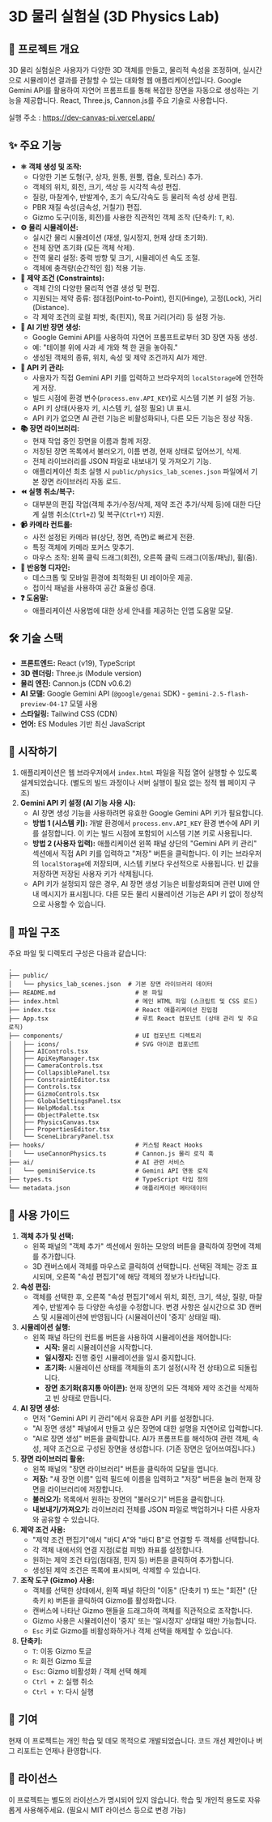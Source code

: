 # 3D 물리 실험실 (3D Physics Lab)

## 🌟 프로젝트 개요

3D 물리 실험실은 사용자가 다양한 3D 객체를 만들고, 물리적 속성을 조정하며, 실시간으로 시뮬레이션 결과를 관찰할 수 있는 대화형 웹 애플리케이션입니다. Google Gemini API를 활용하여 자연어 프롬프트를 통해 복잡한 장면을 자동으로 생성하는 기능을 제공합니다. React, Three.js, Cannon.js를 주요 기술로 사용합니다.

실행 주소 : https://dev-canvas-pi.vercel.app/

## ✨ 주요 기능

-   **⚛️ 객체 생성 및 조작:**
    -   다양한 기본 도형(구, 상자, 원통, 원뿔, 캡슐, 토러스) 추가.
    -   객체의 위치, 회전, 크기, 색상 등 시각적 속성 편집.
    -   질량, 마찰계수, 반발계수, 초기 속도/각속도 등 물리적 속성 상세 편집.
    -   PBR 재질 속성(금속성, 거칠기) 편집.
    -   Gizmo 도구(이동, 회전)를 사용한 직관적인 객체 조작 (단축키: `T`, `R`).
-   **⚙️ 물리 시뮬레이션:**
    -   실시간 물리 시뮬레이션 (재생, 일시정지, 현재 상태 초기화).
    -   전체 장면 초기화 (모든 객체 삭제).
    -   전역 물리 설정: 중력 방향 및 크기, 시뮬레이션 속도 조절.
    -   객체에 충격량(순간적인 힘) 적용 기능.
-   **🔗 제약 조건 (Constraints):**
    -   객체 간의 다양한 물리적 연결 생성 및 편집.
    -   지원되는 제약 종류: 점대점(Point-to-Point), 힌지(Hinge), 고정(Lock), 거리(Distance).
    -   각 제약 조건의 로컬 피벗, 축(힌지), 목표 거리(거리) 등 설정 가능.
-   **🧠 AI 기반 장면 생성:**
    -   Google Gemini API를 사용하여 자연어 프롬프트로부터 3D 장면 자동 생성.
    -   예: "테이블 위에 사과 세 개와 책 한 권을 놓아줘."
    -   생성된 객체의 종류, 위치, 속성 및 제약 조건까지 AI가 제안.
-   **🔑 API 키 관리:**
    -   사용자가 직접 Gemini API 키를 입력하고 브라우저의 `localStorage`에 안전하게 저장.
    -   빌드 시점에 환경 변수(`process.env.API_KEY`)로 시스템 기본 키 설정 가능.
    -   API 키 상태(사용자 키, 시스템 키, 설정 필요) UI 표시.
    -   API 키가 없으면 AI 관련 기능은 비활성화되나, 다른 모든 기능은 정상 작동.
-   **📚 장면 라이브러리:**
    -   현재 작업 중인 장면을 이름과 함께 저장.
    -   저장된 장면 목록에서 불러오기, 이름 변경, 현재 상태로 덮어쓰기, 삭제.
    -   전체 라이브러리를 JSON 파일로 내보내기 및 가져오기 기능.
    -   애플리케이션 최초 실행 시 `public/physics_lab_scenes.json` 파일에서 기본 장면 라이브러리 자동 로드.
-   **⏪ 실행 취소/복구:**
    -   대부분의 편집 작업(객체 추가/수정/삭제, 제약 조건 추가/삭제 등)에 대한 다단계 실행 취소(`Ctrl+Z`) 및 복구(`Ctrl+Y`) 지원.
-   **📹 카메라 컨트롤:**
    -   사전 설정된 카메라 뷰(상단, 정면, 측면)로 빠르게 전환.
    -   특정 객체에 카메라 포커스 맞추기.
    -   마우스 조작: 왼쪽 클릭 드래그(회전), 오른쪽 클릭 드래그(이동/패닝), 휠(줌).
-   **📱 반응형 디자인:**
    -   데스크톱 및 모바일 환경에 최적화된 UI 레이아웃 제공.
    -   접이식 패널을 사용하여 공간 효율성 증대.
-   **❓ 도움말:**
    -   애플리케이션 사용법에 대한 상세 안내를 제공하는 인앱 도움말 모달.

## 🛠️ 기술 스택

-   **프론트엔드:** React (v19), TypeScript
-   **3D 렌더링:** Three.js (Module version)
-   **물리 엔진:** Cannon.js (CDN v0.6.2)
-   **AI 모델:** Google Gemini API (`@google/genai` SDK) - `gemini-2.5-flash-preview-04-17` 모델 사용
-   **스타일링:** Tailwind CSS (CDN)
-   **언어:** ES Modules 기반 최신 JavaScript

## 🚀 시작하기

1.  애플리케이션은 웹 브라우저에서 `index.html` 파일을 직접 열어 실행할 수 있도록 설계되었습니다. (별도의 빌드 과정이나 서버 실행이 필요 없는 정적 웹 페이지 구조)
2.  **Gemini API 키 설정 (AI 기능 사용 시):**
    -   AI 장면 생성 기능을 사용하려면 유효한 Google Gemini API 키가 필요합니다.
    -   **방법 1 (시스템 키):** 개발 환경에서 `process.env.API_KEY` 환경 변수에 API 키를 설정합니다. 이 키는 빌드 시점에 포함되어 시스템 기본 키로 사용됩니다.
    -   **방법 2 (사용자 입력):** 애플리케이션 왼쪽 패널 상단의 "Gemini API 키 관리" 섹션에서 직접 API 키를 입력하고 "저장" 버튼을 클릭합니다. 이 키는 브라우저의 `localStorage`에 저장되며, 시스템 키보다 우선적으로 사용됩니다. 빈 값을 저장하면 저장된 사용자 키가 삭제됩니다.
    -   API 키가 설정되지 않은 경우, AI 장면 생성 기능은 비활성화되며 관련 UI에 안내 메시지가 표시됩니다. 다른 모든 물리 시뮬레이션 기능은 API 키 없이 정상적으로 사용할 수 있습니다.

## 📁 파일 구조

주요 파일 및 디렉토리 구성은 다음과 같습니다:

```
.
├── public/
│   └── physics_lab_scenes.json  # 기본 장면 라이브러리 데이터
├── README.md                      # 본 파일
├── index.html                     # 메인 HTML 파일 (스크립트 및 CSS 로드)
├── index.tsx                      # React 애플리케이션 진입점
├── App.tsx                        # 루트 React 컴포넌트 (상태 관리 및 주요 로직)
├── components/                    # UI 컴포넌트 디렉토리
│   ├── icons/                     # SVG 아이콘 컴포넌트
│   ├── AIControls.tsx
│   ├── ApiKeyManager.tsx
│   ├── CameraControls.tsx
│   ├── CollapsiblePanel.tsx
│   ├── ConstraintEditor.tsx
│   ├── Controls.tsx
│   ├── GizmoControls.tsx
│   ├── GlobalSettingsPanel.tsx
│   ├── HelpModal.tsx
│   ├── ObjectPalette.tsx
│   ├── PhysicsCanvas.tsx
│   ├── PropertiesEditor.tsx
│   └── SceneLibraryPanel.tsx
├── hooks/                         # 커스텀 React Hooks
│   └── useCannonPhysics.ts        # Cannon.js 물리 로직 훅
├── ai/                            # AI 관련 서비스
│   └── geminiService.ts           # Gemini API 연동 로직
├── types.ts                       # TypeScript 타입 정의
└── metadata.json                  # 애플리케이션 메타데이터
```

## 📖 사용 가이드

1.  **객체 추가 및 선택:**
    -   왼쪽 패널의 "객체 추가" 섹션에서 원하는 모양의 버튼을 클릭하여 장면에 객체를 추가합니다.
    -   3D 캔버스에서 객체를 마우스로 클릭하여 선택합니다. 선택된 객체는 강조 표시되며, 오른쪽 "속성 편집기"에 해당 객체의 정보가 나타납니다.
2.  **속성 편집:**
    -   객체를 선택한 후, 오른쪽 "속성 편집기"에서 위치, 회전, 크기, 색상, 질량, 마찰계수, 반발계수 등 다양한 속성을 수정합니다. 변경 사항은 실시간으로 3D 캔버스 및 시뮬레이션에 반영됩니다 (시뮬레이션이 '중지' 상태일 때).
3.  **시뮬레이션 실행:**
    -   왼쪽 패널 하단의 컨트롤 버튼을 사용하여 시뮬레이션을 제어합니다:
        -   **시작:** 물리 시뮬레이션을 시작합니다.
        -   **일시정지:** 진행 중인 시뮬레이션을 일시 중지합니다.
        -   **초기화:** 시뮬레이션 상태를 객체들의 초기 설정(시작 전 상태)으로 되돌립니다.
        -   **장면 초기화(휴지통 아이콘):** 현재 장면의 모든 객체와 제약 조건을 삭제하고 빈 상태로 만듭니다.
4.  **AI 장면 생성:**
    -   먼저 "Gemini API 키 관리"에서 유효한 API 키를 설정합니다.
    -   "AI 장면 생성" 패널에서 만들고 싶은 장면에 대한 설명을 자연어로 입력합니다.
    -   "AI로 장면 생성" 버튼을 클릭합니다. AI가 프롬프트를 해석하여 관련 객체, 속성, 제약 조건으로 구성된 장면을 생성합니다. (기존 장면은 덮어쓰여집니다.)
5.  **장면 라이브러리 활용:**
    -   왼쪽 패널의 "장면 라이브러리" 버튼을 클릭하여 모달을 엽니다.
    -   **저장:** "새 장면 이름" 입력 필드에 이름을 입력하고 "저장" 버튼을 눌러 현재 장면을 라이브러리에 저장합니다.
    -   **불러오기:** 목록에서 원하는 장면의 "불러오기" 버튼을 클릭합니다.
    -   **내보내기/가져오기:** 라이브러리 전체를 JSON 파일로 백업하거나 다른 사용자와 공유할 수 있습니다.
6.  **제약 조건 사용:**
    -   "제약 조건 편집기"에서 "바디 A"와 "바디 B"로 연결할 두 객체를 선택합니다.
    -   각 객체 내에서의 연결 지점(로컬 피벗) 좌표를 설정합니다.
    -   원하는 제약 조건 타입(점대점, 힌지 등) 버튼을 클릭하여 추가합니다.
    -   생성된 제약 조건은 목록에 표시되며, 삭제할 수 있습니다.
7.  **조작 도구 (Gizmo) 사용:**
    -   객체를 선택한 상태에서, 왼쪽 패널 하단의 "이동" (단축키 `T`) 또는 "회전" (단축키 `R`) 버튼을 클릭하여 Gizmo를 활성화합니다.
    -   캔버스에 나타난 Gizmo 핸들을 드래그하여 객체를 직관적으로 조작합니다.
    -   Gizmo 사용은 시뮬레이션이 '중지' 또는 '일시정지' 상태일 때만 가능합니다.
    -   `Esc` 키로 Gizmo를 비활성화하거나 객체 선택을 해제할 수 있습니다.
8.  **단축키:**
    -   `T`: 이동 Gizmo 토글
    -   `R`: 회전 Gizmo 토글
    -   `Esc`: Gizmo 비활성화 / 객체 선택 해제
    -   `Ctrl + Z`: 실행 취소
    -   `Ctrl + Y`: 다시 실행

## 🤝 기여

현재 이 프로젝트는 개인 학습 및 데모 목적으로 개발되었습니다. 코드 개선 제안이나 버그 리포트는 언제나 환영합니다.

## 📄 라이선스

이 프로젝트는 별도의 라이선스가 명시되어 있지 않습니다. 학습 및 개인적 용도로 자유롭게 사용해주세요. (필요시 MIT 라이선스 등으로 변경 가능)
